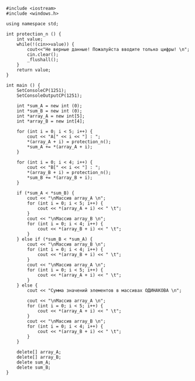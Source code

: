 ﻿```
#include <iostream>
#include <windows.h>

using namespace std;

int protection_n () {
	int value;
	while(!(cin>>value)) {
		cout<<"Не верные данные! Пожалуйста вводите только цифры! \n";
		cin.clear();
		_flushall();
	}
	return value;
}

int main () {
	SetConsoleCP(1251);
	SetConsoleOutputCP(1251);

	int *sum_A = new int (0);
	int *sum_B = new int (0);
	int *array_A = new int[5];
	int *array_B = new int[4];

	for (int i = 0; i < 5; i++) {
		cout << "A[" << i << "] : ";
		*(array_A + i) = protection_n();
		*sum_A += *(array_A + i);
	}

	for (int i = 0; i < 4; i++) {
		cout << "B[" << i << "] : ";
		*(array_B + i) = protection_n();
		*sum_B += *(array_B + i);
	}

	if (*sum_A < *sum_B) {
		cout << "\nМассив array_A \n";
		for (int i = 0; i < 5; i++) {
			cout << *(array_A + i) << " \t";
		}
		cout << "\nМассив array_B \n";
		for (int i = 0; i < 4; i++) {
			cout << *(array_B + i) << " \t";
		}
	} else if (*sum_B < *sum_A) {
		cout << "\nМассив array_B \n";
		for (int i = 0; i < 4; i++) {
			cout << *(array_B + i) << " \t";
		}
		cout << "\nМассив array_A \n";
		for (int i = 0; i < 5; i++) {
			cout << *(array_A + i) << " \t";
		}
	} else {
		cout << "Сумма значений элементов в массивах ОДИНАКОВА \n";

		cout << "\nМассив array_A \n";
		for (int i = 0; i < 5; i++) {
			cout << *(array_A + i) << " \t";
		}
		cout << "\nМассив array_B \n";
		for (int i = 0; i < 4; i++) {
			cout << *(array_B + i) << " \t";
		}
	}

	delete[] array_A;
	delete[] array_B;
	delete sum_A;
	delete sum_B;
}

```
